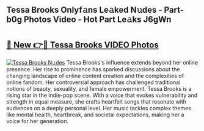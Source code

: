 ## Tessa Brooks Onlyf𝚊ns Le𝚊ked N𝚞des - Part-b0g Photos Video - Hot Part Le𝚊ks J6gWn

# <h2><a href="http://ab36775.deff.icu/?id=Tessa+Brooks">🔗 New 👉🔴 Tessa Brooks VIDEO Photos</a></h2>

[![Tessa Brooks N𝚞des](https://i.imgur.com/rIISA9y.gif)](http://ab36775.deff.icu/?id=Tessa+Brooks)
Tessa Brooks's influence extends beyond her online presence. Her rise to prominence has sparked discussions about the changing landscape of online content creation and the complexities of online fandom. Her controversial approach has challenged traditional notions of beauty, sexuality, and female empowerment. Tessa Brooks is a rising star in the indie-pop scene. With a voice that evokes vulnerability and strength in equal measure, she crafts heartfelt songs that resonate with audiences on a deeply personal level. Her music tackles complex themes like mental health, heartbreak, and societal expectations, making her a voice for her generation.

